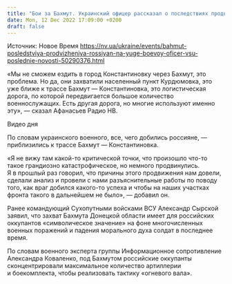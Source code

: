 ```yaml
---
title: "Бои за Бахмут. Украинский офицер рассказал о последствиях продвижения оккупантов к югу от города"
date: Mon, 12 Dec 2022 17:09:00 +0200
draft: false
---
```

Источник: Новое Время https://nv.ua/ukraine/events/bahmut-posledstviya-prodvizheniya-rossiyan-na-yuge-boevoy-oficer-vsu-poslednie-novosti-50290376.html


«Мы не сможем ездить в город Константиновку через Бахмут, это проблема. Но да, они захватили населенный пункт Курдюмовка, это уже ближе к трассе Бахмут — Константиновка, это логистическая дорога, по которой передвигается большое количество военнослужащих. Есть другая дорога, но многие используют именно эту», — сказал Афанасьев Радио НВ.

 Видео дня   

По словам украинского военного, все, чего добились россияне, — приблизились к трассе Бахмут — Константиновка.

«Я не вижу там какой-то критической точки, что произошло что-то такое грандиозно катастрофическое, но немного продвинулись. Я в прошлый раз говорил, что причины этого продвижения нам довели, сделали анализ и провели с нами разъяснительные работы по поводу того, как враг добился какого-то успеха и чтобы на наших участках фронта такого в дальнейшем не было», — добавил он.

Ранее командующий Сухопутными войсками ВСУ Александр Сырской заявил, что захват Бахмута Донецкой области имеет для российских оккупантов «символическое значение» на фоне многочисленных военных поражений и падения морального духа солдат в последнее время.

По словам военного эксперта группы Информационное сопротивление Александра Коваленко, под Бахмутом российские оккупанты сконцентрировали максимальное количество артиллерии и боекомплекта, чтобы реализовать тактику «огневого вала».
